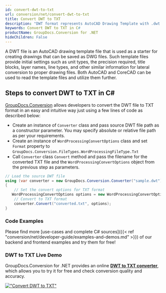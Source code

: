```yaml
---
id: convert-dwt-to-txt
url: conversion/net/convert-dwt-to-txt
title: Convert DWT to TXT
description: "DWT format represents AutoCAD Drawing Template with .dwt extension. Learn how to convert DWT to TXT file programmatically in C# language using GroupDocs.Conversion for .NET library."
keywords: Convert DWT to TXT in C#
productName: GroupDocs.Conversion for .NET
hideChildren: False
---
```


A DWT file is an AutoCAD drawing template file that is used as a starter for creating drawings that can be saved as DWG files. Such template files provide initial settings such as unit types, the precision required, title blocks, layer names, line types, and other similar information for lateral conversion to proper drawing files. Both AutoCAD and CoreCAD can be used to read the template files and utilize them further.

## Steps to convert DWT to TXT in C#

[GroupDocs.Conversion](https://products.groupdocs.com/conversion/net) allows developers to convert the DWT file to TXT format in an easy and intuitive way just using a few lines of code as described below:

* Create an instance of `Converter` class and pass source DWT file path as a constructor parameter. You may specify absolute or relative file path as per your requirements. 
* Create an instance of `WordProcessingConvertOptions` class and set `Format` property to `GroupDocs.Conversion.FileTypes.WordProcessingFileType.Txt`
* Call `Converter` class `Convert` method and pass the filename for the converted TXT file and the `WordProcessingConvertOptions` object from the previous step as parameters.

```csharp
// Load the source DWT file
using (var converter = new GroupDocs.Conversion.Converter("sample.dwt"))
{
    // Set the convert options for TXT format
   WordProcessingConvertOptions options = new WordProcessingConvertOptions { Format = GroupDocs.Conversion.FileTypes.WordProcessingFileType.Txt };
    // Convert to TXT format
    converter.Convert("converted.txt", options);
}
```

### Code Examples

Please find more [use-cases and complete C# sources]({{< ref "conversion/net/developer-guide/examples-and-demos.md" >}}) of our backend and frontend examples and try them for free!

### DWT to TXT Live Demo

GroupDocs.Conversion for .NET provides an online [**DWT to TXT converter**](https://products.groupdocs.app/conversion/dwt-to-txt), which allows you to try it for free and check conversion quality and accuracy.

[!["Convert DWT to TXT"](conversion/net/images/convert-to-txt/convert-dwt-to-txt.png)](https://products.groupdocs.app/conversion/dwt-to-txt)